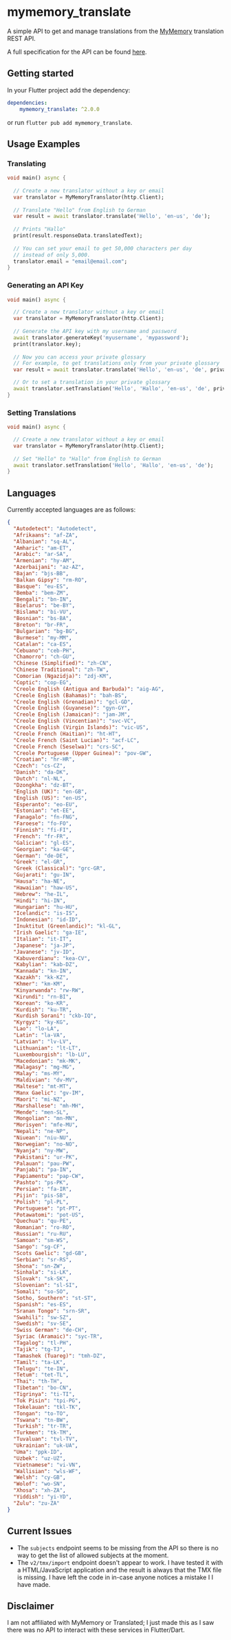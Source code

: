 # mymemory_translate

A simple API to get and manage translations from the
[MyMemory](https://mymemory.translated.net/) translation REST API.

A full specification for the API can be found 
[here](https://mymemory.translated.net/doc/spec.php).

## Getting started

In your Flutter project add the dependency:

```yaml
dependencies:
    mymemory_translate: ^2.0.0
```

or run `flutter pub add mymemory_translate`.

## Usage Examples

### Translating

```dart
void main() async {
  
  // Create a new translator without a key or email
  var translator = MyMemoryTranslator(http.Client);
  
  // Translate "Hello" from English to German
  var result = await translator.translate('Hello', 'en-us', 'de');
  
  // Prints "Hallo"
  print(result.responseData.translatedText);
  
  // You can set your email to get 50,000 characters per day
  // instead of only 5,000.
  translator.email = "email@email.com";
}
```

### Generating an API Key

```dart
void main() async {

  // Create a new translator without a key or email
  var translator = MyMemoryTranslator(http.Client);
  
  // Generate the API key with my username and password
  await translator.generateKey('myusername', 'mypassword');
  print(translator.key);
  
  // Now you can access your private glossary
  // For example, to get translations only from your private glossary
  var result = await translator.translate('Hello', 'en-us', 'de', private: true);

  // Or to set a translation in your private glossary
  await translator.setTranslation('Hello', 'Hallo', 'en-us', 'de', private: true);
}
```

### Setting Translations
```dart
void main() async {

  // Create a new translator without a key or email
  var translator = MyMemoryTranslator(http.Client);
  
  // Set "Hello" to "Hallo" from English to German
  await translator.setTranslation('Hello', 'Hallo', 'en-us', 'de');
}
```

## Languages

Currently accepted languages are as follows:
```json
{
  "Autodetect": "Autodetect",
  "Afrikaans": "af-ZA",
  "Albanian": "sq-AL",
  "Amharic": "am-ET",
  "Arabic": "ar-SA",
  "Armenian": "hy-AM",
  "Azerbaijani": "az-AZ",
  "Bajan": "bjs-BB",
  "Balkan Gipsy": "rm-RO",
  "Basque": "eu-ES",
  "Bemba": "bem-ZM",
  "Bengali": "bn-IN",
  "Bielarus": "be-BY",
  "Bislama": "bi-VU",
  "Bosnian": "bs-BA",
  "Breton": "br-FR",
  "Bulgarian": "bg-BG",
  "Burmese": "my-MM",
  "Catalan": "ca-ES",
  "Cebuano": "ceb-PH",
  "Chamorro": "ch-GU",
  "Chinese (Simplified)": "zh-CN",
  "Chinese Traditional": "zh-TW",
  "Comorian (Ngazidja)": "zdj-KM",
  "Coptic": "cop-EG",
  "Creole English (Antigua and Barbuda)": "aig-AG",
  "Creole English (Bahamas)": "bah-BS",
  "Creole English (Grenadian)": "gcl-GD",
  "Creole English (Guyanese)": "gyn-GY",
  "Creole English (Jamaican)": "jam-JM",
  "Creole English (Vincentian)": "svc-VC",
  "Creole English (Virgin Islands)": "vic-US",
  "Creole French (Haitian)": "ht-HT",
  "Creole French (Saint Lucian)": "acf-LC",
  "Creole French (Seselwa)": "crs-SC",
  "Creole Portuguese (Upper Guinea)": "pov-GW",
  "Croatian": "hr-HR",
  "Czech": "cs-CZ",
  "Danish": "da-DK",
  "Dutch": "nl-NL",
  "Dzongkha": "dz-BT",
  "English (UK)": "en-GB",
  "English (US)": "en-US",
  "Esperanto": "eo-EU",
  "Estonian": "et-EE",
  "Fanagalo": "fn-FNG",
  "Faroese": "fo-FO",
  "Finnish": "fi-FI",
  "French": "fr-FR",
  "Galician": "gl-ES",
  "Georgian": "ka-GE",
  "German": "de-DE",
  "Greek": "el-GR",
  "Greek (Classical)": "grc-GR",
  "Gujarati": "gu-IN",
  "Hausa": "ha-NE",
  "Hawaiian": "haw-US",
  "Hebrew": "he-IL",
  "Hindi": "hi-IN",
  "Hungarian": "hu-HU",
  "Icelandic": "is-IS",
  "Indonesian": "id-ID",
  "Inuktitut (Greenlandic)": "kl-GL",
  "Irish Gaelic": "ga-IE",
  "Italian": "it-IT",
  "Japanese": "ja-JP",
  "Javanese": "jv-ID",
  "Kabuverdianu": "kea-CV",
  "Kabylian": "kab-DZ",
  "Kannada": "kn-IN",
  "Kazakh": "kk-KZ",
  "Khmer": "km-KM",
  "Kinyarwanda": "rw-RW",
  "Kirundi": "rn-BI",
  "Korean": "ko-KR",
  "Kurdish": "ku-TR",
  "Kurdish Sorani": "ckb-IQ",
  "Kyrgyz": "ky-KG",
  "Lao": "lo-LA",
  "Latin": "la-VA",
  "Latvian": "lv-LV",
  "Lithuanian": "lt-LT",
  "Luxembourgish": "lb-LU",
  "Macedonian": "mk-MK",
  "Malagasy": "mg-MG",
  "Malay": "ms-MY",
  "Maldivian": "dv-MV",
  "Maltese": "mt-MT",
  "Manx Gaelic": "gv-IM",
  "Maori": "mi-NZ",
  "Marshallese": "mh-MH",
  "Mende": "men-SL",
  "Mongolian": "mn-MN",
  "Morisyen": "mfe-MU",
  "Nepali": "ne-NP",
  "Niuean": "niu-NU",
  "Norwegian": "no-NO",
  "Nyanja": "ny-MW",
  "Pakistani": "ur-PK",
  "Palauan": "pau-PW",
  "Panjabi": "pa-IN",
  "Papiamentu": "pap-CW",
  "Pashto": "ps-PK",
  "Persian": "fa-IR",
  "Pijin": "pis-SB",
  "Polish": "pl-PL",
  "Portuguese": "pt-PT",
  "Potawatomi": "pot-US",
  "Quechua": "qu-PE",
  "Romanian": "ro-RO",
  "Russian": "ru-RU",
  "Samoan": "sm-WS",
  "Sango": "sg-CF",
  "Scots Gaelic": "gd-GB",
  "Serbian": "sr-RS",
  "Shona": "sn-ZW",
  "Sinhala": "si-LK",
  "Slovak": "sk-SK",
  "Slovenian": "sl-SI",
  "Somali": "so-SO",
  "Sotho, Southern": "st-ST",
  "Spanish": "es-ES",
  "Sranan Tongo": "srn-SR",
  "Swahili": "sw-SZ",
  "Swedish": "sv-SE",
  "Swiss German": "de-CH",
  "Syriac (Aramaic)": "syc-TR",
  "Tagalog": "tl-PH",
  "Tajik": "tg-TJ",
  "Tamashek (Tuareg)": "tmh-DZ",
  "Tamil": "ta-LK",
  "Telugu": "te-IN",
  "Tetum": "tet-TL",
  "Thai": "th-TH",
  "Tibetan": "bo-CN",
  "Tigrinya": "ti-TI",
  "Tok Pisin": "tpi-PG",
  "Tokelauan": "tkl-TK",
  "Tongan": "to-TO",
  "Tswana": "tn-BW",
  "Turkish": "tr-TR",
  "Turkmen": "tk-TM",
  "Tuvaluan": "tvl-TV",
  "Ukrainian": "uk-UA",
  "Uma": "ppk-ID",
  "Uzbek": "uz-UZ",
  "Vietnamese": "vi-VN",
  "Wallisian": "wls-WF",
  "Welsh": "cy-GB",
  "Wolof": "wo-SN",
  "Xhosa": "xh-ZA",
  "Yiddish": "yi-YD",
  "Zulu": "zu-ZA"
}
```

## Current Issues

- The `subjects` endpoint seems to be missing from the API so there is
  no way to get the list of allowed subjects at the moment.
- The `v2/tmx/import` endpoint doesn't appear to work. I have tested it with
  a HTML/JavaScript application and the result is always that the TMX file
  is missing. I have left the code in in-case anyone notices a mistake I
  I have made.

## Disclaimer

I am not affiliated with MyMemory or Translated; I just made this as I saw there was no API to interact with these services in Flutter/Dart.